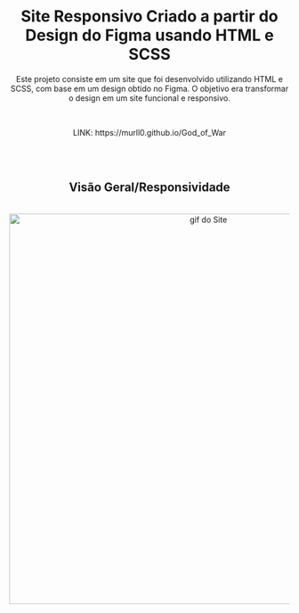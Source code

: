 
<h1 align="center">Site Responsivo Criado a partir do Design do Figma usando HTML e SCSS</h1>

<p align="center">Este projeto consiste em um site que foi desenvolvido utilizando HTML e SCSS, com base em um design obtido no Figma. O objetivo era transformar o design em um site funcional e responsivo.
</p>

<br>


<p align="center">LINK:
https://murll0.github.io/God_of_War
</p>

<br>
<br>

<h2 align="center">Visão Geral/Responsividade</h2>

<br>

<div align="center">
<img src="https://github.com/MURlL0/Portifolio/blob/5cc5e3e03ae2b2e10eed717650ac41964f19229c/Figma/God_of_War/assets/img-md/giphy.gif" alt="gif do Site" width="700"> 
</div>




